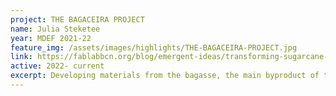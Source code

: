 ```yaml
---
project: THE BAGACEIRA PROJECT
name: Julia Steketee
year: MDEF 2021-22
feature_img: /assets/images/highlights/THE-BAGACEIRA-PROJECT.jpg
link: https://fablabbcn.org/blog/emergent-ideas/transforming-sugarcane-waste-into-objects-that-last
active: 2022- current
excerpt: Developing materials from the bagasse, the main byproduct of the sugarcane industry
---
```

